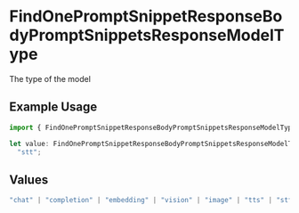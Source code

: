 # FindOnePromptSnippetResponseBodyPromptSnippetsResponseModelType

The type of the model

## Example Usage

```typescript
import { FindOnePromptSnippetResponseBodyPromptSnippetsResponseModelType } from "orq-poc-typescript-multi-env-version/models/operations";

let value: FindOnePromptSnippetResponseBodyPromptSnippetsResponseModelType =
  "stt";
```

## Values

```typescript
"chat" | "completion" | "embedding" | "vision" | "image" | "tts" | "stt" | "rerank"
```